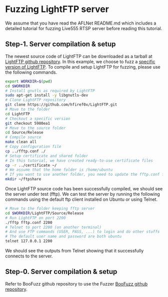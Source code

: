 # Fuzzing LightFTP server

We assume that you have read the AFLNet README.md which includes a detailed tutorial for fuzzing Live555 RTSP server before reading this tutorial.

## Step-1. Server compilation & setup

The newest source code of LightFTP can be downloaded as a tarball at [LightFTP github repository](https://github.com/hfiref0x/LightFTP). In this example, we choose to fuzz a [specific version of LightFTP](https://github.com/hfiref0x/LightFTP/commit/5980ea1a0ee0e5c3015275f93445626f8c25c83a). To compile and setup LightFTP for fuzzing, please use the following commands.

```bash
export WORKDIR=$(pwd)
cd $WORKDIR
# Install gnutls as required by LightFTP
sudo apt-get install -y libgnutls-dev
# Clone LightFTP repository
git clone https://github.com/hfiref0x/LightFTP.git
# Move to the folder
cd LightFTP
# Checkout a specific version
git checkout 5980ea1
# Move to the source folder
cd Source/Release
# Compile source 
make clean all
# Copy configuration file
cp ../fftp.conf ./
# Setup certificate and shared folder
# In this tutorial, we have created ready-to-use certificate files
cp -r ../certificate ~/
# We assume that the home folder is /home/ubuntu
# If you want to use another folder, you need to update the fftp.conf file accordingly
mkdir ~/ftpshare
```

Once LightFTP source code has been successfully compiled, we should see the server under test (fftp). We can test the server by running the following commands using the default ftp client installed on Ubuntu or using Telnet.

```bash
# Move to the folder keeping fftp server
cd $WORKDIR/LightFTP/Source/Release
# Run LightFTP on port 2200
./fftp fftp.conf 2200
# Telnet to port 2200 (on another terminal)
# And use FTP commands (USER, PASS, ...) to login and do other stuffs
# The default user name and password are both ubuntu
telnet 127.0.0.1 2200
```

We should see the outputs from Telnet showing that it successfully connects to the server.

## Step-0. Server compilation & setup
Refer to BooFuzz github repository to use the Fuzzer [BooFuzz github repository](https://github.com/jtpereyda/boofuzz).
